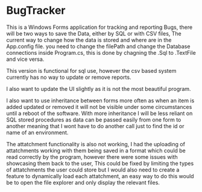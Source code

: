 # BugTracker
This is a Windows Forms application for tracking and reporting Bugs, there will be two ways to save the Data, either by SQL or with CSV files, The current way to change how the data is stored and where are in the App.config file. you need to change the filePath and change the Database connections inside Program.cs, this is done by chagning the .Sql to .TextFile and vice versa.

This version is functional for sql use, however the csv based system currently has no way to update or remove reports.

I also want to update the UI slightly as it is not the most beautiful program.

I also want to use inheritance between forms more often as when an item is added updated or removed it will not be visible under some circumstances until a reboot of the software. With more inheritance I will be less reliant on SQL stored procedures as data can be passed easily from one form to another meaning that I wont have to do another call just to find the id or name of an environment.

The attatchment functionality is also not working, I had the uploading of attatchments working with them being saved in a format which could be read correctly by the program, however there were some issues with showcasing them back to the user, This could be fixed by limiting the types of attatchments the user could store but I would also need to create a feature to dynamically load each attatchment, an easy way to do this would be to open the file explorer and only display the relevant files.
